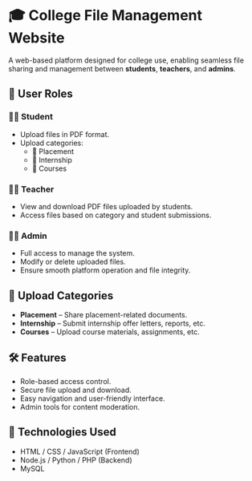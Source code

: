 # 🎓 College File Management Website

A web-based platform designed for college use, enabling seamless file sharing and management between **students**, **teachers**, and **admins**.

## 🔐 User Roles

### 👨‍🎓 Student
- Upload files in PDF format.
- Upload categories:
  - 📁 Placement
  - 📁 Internship
  - 📁 Courses

### 👩‍🏫 Teacher
- View and download PDF files uploaded by students.
- Access files based on category and student submissions.

### 👨‍💼 Admin
- Full access to manage the system.
- Modify or delete uploaded files.
- Ensure smooth platform operation and file integrity.

## 📂 Upload Categories
- **Placement** – Share placement-related documents.
- **Internship** – Submit internship offer letters, reports, etc.
- **Courses** – Upload course materials, assignments, etc.

## 🛠️ Features
- Role-based access control.
- Secure file upload and download.
- Easy navigation and user-friendly interface.
- Admin tools for content moderation.

## 🚀 Technologies Used
- HTML / CSS / JavaScript (Frontend)
- Node.js / Python / PHP (Backend) 
- MySQL 
  

